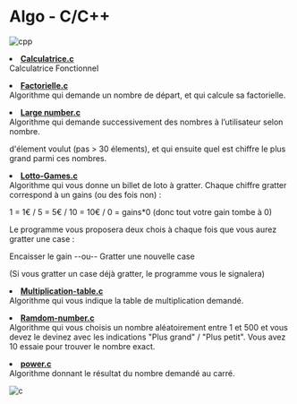 # Algo - C/C++

![cpp](https://user-images.githubusercontent.com/104721814/172152501-ce4adaa3-46bd-4fd5-b358-60bb3c88a606.gif)

<a href="https://github.com/Predator-of-the-code/Algo-C-Cpp/blob/main/Calculatrice.c"><li><strong>Calculatrice.c</strong></li></a>
Calculatrice Fonctionnel

<a href="https://github.com/Predator-of-the-code/Algo-C-Cpp/blob/main/Factorielle.c"><li><strong>Factorielle.c</strong></li></a>
Algorithme qui demande un nombre de départ, et qui calcule sa factorielle.

<a href="https://github.com/Predator-of-the-code/Algo-C-Cpp/blob/main/Large number.c"><li><strong>Large number.c</strong></li></a>
Algorithme qui demande successivement des nombres à l’utilisateur selon nombre.

d'élement voulut (pas > 30 élements), et qui ensuite quel est chiffre le plus grand 
parmi ces nombres.

<a href="https://github.com/Predator-of-the-code/Algo-C-Cpp/blob/main/Loto-Games.c"><li><strong>Lotto-Games.c</strong></li></a>
Algorithme qui vous donne un billet de loto à gratter. 
Chaque chiffre gratter correspond à un gains (ou des fois non) :


1 = 1€ / 5 = 5€ / 10 = 10€ / 0 = gains*0 (donc tout votre gain tombe à 0)


Le programme vous proposera deux chois à chaque fois que vous aurez gratter une case :

Encaisser le gain --ou-- Gratter une nouvelle case

(Si vous gratter un case déjà gratter, le programme vous le signalera)

<a href="https://github.com/Predator-of-the-code/Algo-C-Cpp/blob/main/Multiplication-table.c"><li><strong>Multiplication-table.c</strong></li></a>
Algorithme qui vous indique la table de multiplication demandé.

<a href="https://github.com/Predator-of-the-code/Algo-C-Cpp/blob/main/Random-number.c"><li><strong>Ramdom-number.c</strong></li></a>
Algorithme qui vous choisis un nombre aléatoirement entre 1 et 500 et vous devez le devinez avec les indications "Plus grand" / "Plus petit".
Vous avez 10 essaie pour trouver le nombre exact.

<a href="https://github.com/Predator-of-the-code/Algo-C-Cpp/blob/main/power.c"><li><strong>power.c</strong></li></a>
Algorithme donnant le résultat du nombre demandé au carré.

![c](https://user-images.githubusercontent.com/104721814/172227191-da103312-9e09-4dba-abdc-bc206f8b755c.gif)


